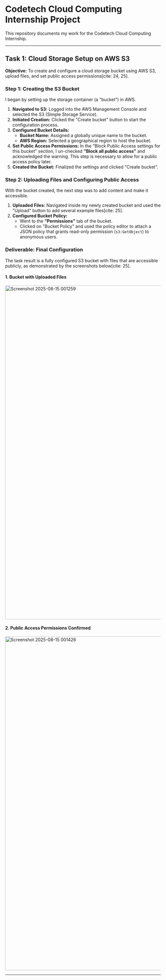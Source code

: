 # Codetech Cloud Computing Internship Project

This repository documents my work for the Codetech Cloud Computing Internship.

---

## Task 1: Cloud Storage Setup on AWS S3

**Objective:** To create and configure a cloud storage bucket using AWS S3, upload files, and set public access permissions[cite: 24, 25].

### Step 1: Creating the S3 Bucket

I began by setting up the storage container (a "bucket") in AWS.

1.  **Navigated to S3:** Logged into the AWS Management Console and selected the S3 (Simple Storage Service).
2.  **Initiated Creation:** Clicked the "Create bucket" button to start the configuration process.
3.  **Configured Bucket Details:**
    * **Bucket Name:** Assigned a globally unique name to the bucket.
    * **AWS Region:** Selected a geographical region to host the bucket.
4.  **Set Public Access Permissions:** In the "Block Public Access settings for this bucket" section, I un-checked **"Block all public access"** and acknowledged the warning. This step is necessary to allow for a public access policy later.
5.  **Created the Bucket:** Finalized the settings and clicked "Create bucket".

### Step 2: Uploading Files and Configuring Public Access

With the bucket created, the next step was to add content and make it accessible.

1.  **Uploaded Files:** Navigated inside my newly created bucket and used the "Upload" button to add several example files[cite: 25].
2.  **Configured Bucket Policy:**
    * Went to the **"Permissions"** tab of the bucket.
    * Clicked on "Bucket Policy" and used the policy editor to attach a JSON policy that grants read-only permission (`s3:GetObject`) to anonymous users.

### Deliverable: Final Configuration

The task result is a fully configured S3 bucket with files that are accessible publicly, as demonstrated by the screenshots below[cite: 25].

#### 1. Bucket with Uploaded Files
<img width="1920" height="1080" alt="Screenshot 2025-08-15 001259" src="https://github.com/user-attachments/assets/345908b8-0e90-488c-8e52-e690e7ed0b7e" />


#### 2. Public Access Permissions Confirmed
<img width="1920" height="1080" alt="Screenshot 2025-08-15 001426" src="https://github.com/user-attachments/assets/1f19c90f-4d33-40ae-bcd5-0e9e45985ef9" />


---
